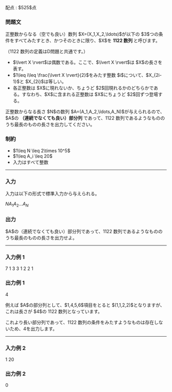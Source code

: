 
<div>

<span>

<span>

<p>
配点 : $525$点
</p>

<div>

<section>

### **問題文**

<p>
正整数からなる（空でも良い）数列 $X=(X_1,X_2,\ldots)$が以下の $3$つの条件をすべてみたすとき、かつそのときに限り、$X$を 
<strong>
1122 数列
</strong>
と呼びます。

（1122 数列の定義はD問題と共通です。）
</p>

<ul>

<li>
$\lvert X \rvert$は偶数である。ここで、$\lvert X \rvert$は $X$の長さを表す。
</li>

<li>
$1\leq i\leq \frac{\lvert X \rvert}{2}$をみたす整数 $i$について、$X_{2i-1}$と $X_{2i}$は等しい。
</li>

<li>
各正整数は $X$に現れないか、ちょうど $2$回現れるかのどちらかである。すなわち、$X$に含まれる正整数は $X$にちょうど $2$回ずつ登場する。
</li>

</ul>

<p>
正整数からなる長さ $N$の数列 $A=(A_1,A_2,\ldots,A_N)$が与えられるので、$A$の 
<strong>
（連続でなくても良い）部分列
</strong>
であって、1122 数列であるようなもののうち最長のものの長さを出力してください。
</p>

</section>

</div>

<div>

<section>

### **制約**

<ul>

<li>
$1\leq N \leq 2\times 10^5$
</li>

<li>
$1\leq A_i \leq 20$
</li>

<li>
入力はすべて整数
</li>

</ul>

</section>

</div>

---

<div>

<div>

<section>

### **入力**

<p>
入力は以下の形式で標準入力から与えられる。
</p>

<div>

$N$$A_1$$A_2$$\ldots$$A_N$
</div>

</section>

</div>

<div>

<section>

### **出力**

<p>
$A$の（連続でなくても良い）部分列であって、1122 数列であるようなもののうち最長のものの長さを出力せよ。
</p>

</section>

</div>

</div>

---

<div>

<section>

### **入力例 1**

<div>

7
1 3 3 1 2 2 1

</div>

</section>

</div>

<div>

<section>

### **出力例 1**

<div>

4

</div>

<p>
例えば $A$の部分列として、$1,4,5,6$項目をとると $(1,1,2,2)$となりますが、これは長さが $4$の 1122 数列となっています。

これより長い部分列であって、1122 数列の条件をみたすようなものは存在しないため、$4$を出力します。
</p>

</section>

</div>

---

<div>

<section>

### **入力例 2**

<div>

1
20

</div>

</section>

</div>

<div>

<section>

### **出力例 2**

<div>

0

</div>

</section>

</div>

</span>

</span>

</div>
